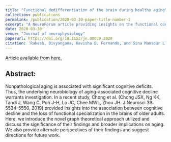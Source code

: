 ```yaml
---
title: "Functional dedifferentiation of the brain during healthy aging"
collection: publications
permalink: /publication/2020-03-30-paper-title-number-2
excerpt: "A NeuroForum article providing insights on the functional connectivity changes associated with healthy aging."
date: 2020-03-30
venue: "Journal of neurophysiology"
paperurl: https://doi.org/10.1152/jn.00039.2020
citation: 'Rakesh, Divyangana, Kavisha B. Fernando, and Sina Mansour L. &quot;Functional dedifferentiation of the brain during healthy aging.&quot; <i>Journal of neurophysiology</i> 123.4 (2020): 1279-1282.'
---
```


[Article available from here.](https://doi.org/10.1152/jn.00039.2020)

## Abstract:

Nonpathological aging is associated with significant cognitive deficits. Thus, the underlying neurobiology of aging-associated cognitive decline warrants investigation. In a recent study, Chong et al. (Chong JSX, Ng KK, Tandi J, Wang C, Poh J-H, Lo JC, Chee MWL, Zhou JH. J Neurosci 39: 5534–5550, 2019) provided insights into the association between cognitive decline and the loss of functional specialization in the brains of older adults. Here, we introduce the novel graph theoretical approach utilized and discuss the significance of their findings and broader implications on aging. We also provide alternate perspectives of their findings and suggest directions for future work.
 